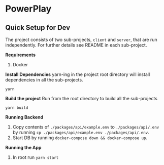 # PowerPlay

## Quick Setup for Dev

The project consists of two sub-projects, `client` and `server`, that are run independently. For further details see README in each sub-project.

**Requirements**

1. Docker

**Install Dependencies**
yarn-ing in the project root directory will install dependencies in all the sub-projects.

```
yarn
```

**Build the project**
Run from the root directory to build all the sub-projects

```
yarn build
```

**Running Backend**

1. Copy contents of `./packages/api/example.env` to `./packages/api/.env` by running `cp ./packages/api/example.env ./packages/api/.env`.
2. Start DB by running `docker-compose down && docker-compose up`.


**Running the App**

1. In root run `yarn start`